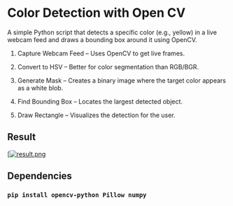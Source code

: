 # Color Detection with Open CV
A simple Python script that detects a specific color (e.g., yellow) in a live webcam feed and draws a bounding box around it using OpenCV.

1. Capture Webcam Feed – Uses OpenCV to get live frames.

2. Convert to HSV – Better for color segmentation than RGB/BGR.

3. Generate Mask – Creates a binary image where the target color appears as a white blob.

4. Find Bounding Box – Locates the largest detected object.

5. Draw Rectangle – Visualizes the detection for the user.

## Result

[[![result.png](https://i.postimg.cc/Nfsd9808/result.png)](https://postimg.cc/XXPftCdX)

## Dependencies 

### `pip install opencv-python Pillow numpy`

